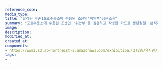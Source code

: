 ```yaml
---
reference_code:
media_type:
title: "필리핀 루손1포로수용소에 수용된 조선인'위안부'심문조서"
summary: "포로수용소에 수용된 조선인 '위안부'를 심문하고 작성한 카드로 생년월일, 본적지, 연력, 키, 몸무게, 종교 등의 인적사항을 기록했다."
image:
description:
modified_at:
created_at:
components:
- https://wwm3.s3.ap-northeast-2.amazonaws.com/exhibition/(3)2층/역사관/자료/LHS_0243.jpg
tags:
-
---
```


